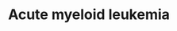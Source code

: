 ---
annotations:
- id: PW:0000632
  parent: disease pathway
  type: Pathway Ontology
  value: bone cancer pathway
- id: PW:0000709
  parent: disease pathway
  type: Pathway Ontology
  value: acute myeloid leukemia pathway
- id: CL:0000763
  parent: animal cell
  type: Cell Type Ontology
  value: myeloid cell
- id: DOID:4960
  parent: disease of cellular proliferation
  type: Disease Ontology
  value: bone marrow cancer
authors:
- Khanspers
- Eweitz
citedin: ''
communities: []
description: 'Acute Myeloid Leukemia is a cancer of the myeloid cell line of blood
  cells of the bone marrow. Rapid growth of cancer cells leads to the accumulation
  of neoplastic blasts in the node marrow, and interferes with the production of normal
  blood cells.  AML develops as the consequence of a series of genetic changes. Two
  major types of changes have been described as crucial for leukemic transformation:
  1. Disordered cell growth and up-regulation of cell survival genes. The most common
  of these activating events are in the RTK Flt3, in N-Ras and K-Ras, in Kit, and
  sometimes in other RTKs.  2. Alterations in transcription factors regulating hematopoietic
  differentiation. Transcription factor fusion proteins such as AML-ETO, PML-RARalpha
  or PLZF-RARalpha block myeloid cell differentiation by repressing target genes.
  Sometimes the transcription factors themselves are mutated.  This description was
  adapted from KEGG (https://www.kegg.jp/pathway/map=map05221), Wikipedia (https://en.wikipedia.org/wiki/Acute_myeloid_leukemia)
  and Wolters Kluwer Up to Date (https://www.uptodate.com/contents/acute-myeloid-leukemia-molecular-genetics).'
last-edited: 2025-05-06
ndex: null
organisms:
- Homo sapiens
redirect_from:
- /index.php/Pathway:WP5293
- /instance/WP5293
- /instance/WP5293_r138854
revision: r138854
schema-jsonld:
- '@context': https://schema.org/
  '@id': https://wikipathways.github.io/pathways/WP5293.html
  '@type': Dataset
  creator:
    '@type': Organization
    name: WikiPathways
  description: 'Acute Myeloid Leukemia is a cancer of the myeloid cell line of blood
    cells of the bone marrow. Rapid growth of cancer cells leads to the accumulation
    of neoplastic blasts in the node marrow, and interferes with the production of
    normal blood cells.  AML develops as the consequence of a series of genetic changes.
    Two major types of changes have been described as crucial for leukemic transformation:
    1. Disordered cell growth and up-regulation of cell survival genes. The most common
    of these activating events are in the RTK Flt3, in N-Ras and K-Ras, in Kit, and
    sometimes in other RTKs.  2. Alterations in transcription factors regulating hematopoietic
    differentiation. Transcription factor fusion proteins such as AML-ETO, PML-RARalpha
    or PLZF-RARalpha block myeloid cell differentiation by repressing target genes.
    Sometimes the transcription factors themselves are mutated.  This description
    was adapted from KEGG (https://www.kegg.jp/pathway/map=map05221), Wikipedia (https://en.wikipedia.org/wiki/Acute_myeloid_leukemia)
    and Wolters Kluwer Up to Date (https://www.uptodate.com/contents/acute-myeloid-leukemia-molecular-genetics).'
  keywords:
  - AKT1
  - AKT2
  - AKT3
  - ARAF
  - Arsenic trioxide
  - BAD
  - BCL2A1
  - BRAF
  - CCNA1
  - CCNA2
  - CCND1
  - CD14
  - CEBPA
  - CEBPE
  - CHUK
  - CSF1R
  - CSF2
  - Crenolanib
  - DUSP6
  - Dasatinib
  - EIF4EBP1
  - Entospletinib
  - FCGR1A
  - FLT3-ITD
  - FLT3-ITD immature form
  - Fostamatinib
  - GLI1
  - GRB2
  - Gilteritinib
  - HRAS
  - IKBKB
  - IKBKG
  - IL3
  - ITGAM
  - Ibrutinib
  - JUP
  - KIT
  - KRAS
  - LEF1
  - Lestaurtinib
  - MAP2K1
  - MAP2K2
  - MAPK1
  - MAPK3
  - MPO
  - MTOR
  - MYC
  - Midostaurin
  - NFKB1
  - NRAS
  - PER2
  - PIK3CA
  - PIK3CB
  - PIK3CD
  - PIK3R1
  - PIK3R2
  - PIK3R3
  - PIM1
  - PIM2
  - PIP3
  - PML
  - PPARD
  - Ponatinib
  - Quizartinib
  - RAF1
  - RARA
  - RELA
  - RPS6KB1
  - RPS6KB2
  - RUNX1
  - RUNX1T1
  - Radotinib
  - Retinoic acid
  - SOS1
  - SOS2
  - SPI1
  - STAT3
  - STAT5A
  - STAT5B
  - Sorafenib
  - Sunitinib
  - TCF7
  - TCF7L1
  - TCF7L2
  - ZBTB16
  license: CC0
  name: Acute myeloid leukemia
seo: CreativeWork
title: Acute myeloid leukemia
wpid: WP5293
---